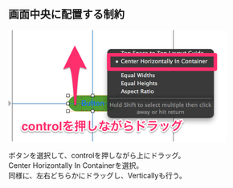 ##  画面中央に配置する制約

![](img/autolayout.png)

ボタンを選択して、controlを押しながら上にドラッグ。  
Center Horizontally In Containerを選択。  
同様に、左右どちらかにドラッグし、Verticallyも行う。